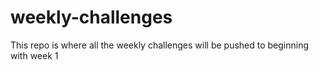 # weekly-challenges
This repo is where all the weekly challenges will be pushed to beginning with week 1

